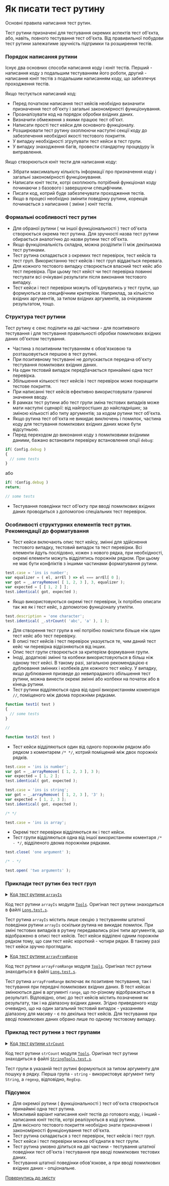 # Як писати тест рутину

Основні правила написання тест рутин.

Тест рутини призначені для тестування окремих аспектів тест об'єкта, або, навіть, повного тестування тест об'єкта. Від правивильної побудови тест рутини залежатиме зручність підтримки та розширення тестів.

### Порядок написання рутини

Існує два основних способи написання коду і юніт тестів. Перший - написання коду з подальшим тестуванням його роботи, другий - написання юніт тестів з подальшим написанням коду, що забезпечує проходження тестів.

Якщо тестується написаний код:

- Перед початком написання тест кейсів необхідно визначити призначення тест об'єкту і загальні закономірності функціонування.
- Проаналізувати код на порядок обробки вхідних даних.
- Визначити обмеження з якими працює тест об'єкт.
- Написати прості тест кейси для основного функціоналу.
- Розширювати тест рутину охоплюючи наступні секції коду до забезпечення необхідної якості тестового покриття.
- У випадку необхідності згрупувати тест кейси в тест групи.
- У випадку знаходження багів, провести стандартну процедуру їх виправлення.

Якщо створюються юніт тести для написання коду:

- Зібрати максимальну кількість інформації про призначення коду і загальні закономірності функціонування.
- Написати юніт тести, котрі охоплюють потрібний функціонал коду починаючи з базового і завершуючи специфічним.
- Писати код, котрий буде забезпечувати проходження тестів.
- Якщо в процесі необхідно змінити поведінку рутини, корекція починається з написання ( зміни ) юніт тестів.

### Формальні особливості тест рутин

- Для обраної рутини ( чи іншої функціональності ) тест об'єкта створюється окрема тест рутина. Для зручності назва тест рутини обирається аналогічно до назви рутини тест об'єкта.
- Якщо функціональність складна, можна розділити її між декількома тест рутинами.
- Тест рутина складається з окремих тест перевірок, тест кейсів та тест груп. Використанню тест кейсів і тест груп віддається перевага.
- Для кожного тестового випадку створюється власний тест кейс або тест перевірка. При цьому тест кейст чи тест перевірка повинні тестувати всі очікувані результати після виконання тестового випадку.
- Тест кейси і тест перевірки можуть об'єднуватись у тест групи, що формуються за специфічним критерієм. Наприклад, за кількістю вхідних аргументів, за типом вхідних аргументів, за очікуваним результатом, тощо.

### Структура тест рутини

Тест рутину є сенс поділити на дві частини - для позитивного тестування і для тестування правильності обробки помилкових вхідних даних об'єктом тестування.

- Частина з позитивним тестуванням є обов'язковою та розташовується першою в тест рутині.
- При позитивному тестуванні не допускається передача об'єкту тестування помилкових вхідних даних.
- На один тестовий випадок передбачається принаймні одна тест перевірка.
- Збільшення кількості тест кейсів і тест перевірок може покращити тестове покриття.
- При написанні тест кейсів ефективно використовувати граничні значення вводу.
- В рамках тест рутини або тест групи зміна тестових випадків може мати наступні сценарії: від найпростіших до найсладніших; за зміною кількості або типу аргументів; за кодом рутини тест об'єкта.
- Якщо рутина тест об'єкта не викидає виключень і помилок, частина коду для тестування помилкових вхідних даних може бути відсутньою.
- Перед переходом до виконання коду з помилковими вхідними даними, бажано встановити перевірку встановлення опції `debug`:

```js
if( Config.debug )
{
  // some tests
}
```
або

```js
if( !Config.debug )
return;

// some tests
```

- Тестування поведінки тест об'єкту при вводі помилкових вхідних даних проводиться з допомогою спеціальних тест перевірок.

### Особливості структурних елементів тест рутин. Рекомендації до форматування

- Тест кейси включають опис тест кейсу, змінні для здійснення тестового випадку, тестовий випадок та тест перевірки. Всі елементи йдуть послідовно, кожен з нового рядка, при необхідності, окремі елементи можуть відділятись порожнім рядком. При цьому не має бути конфліктів з іншими частинами форматування рутини.

```js
test.case = 'ins is number';
var equalizer = ( el, arrEl ) => el === arrEl[ 0 ];
var got = _.arrayRemove( [ 1, 2, 3 ], 3, equalizer );
var expected = [ [ 1, 2 ] ];
test.identical( got, expected );
```

- Якщо використовуються окремі тест перевірки, їх потрібно описати так же як і тест кейс, з допомогою функціоналу утиліти.

```js
test.description = 'one character';
test.identical( _.strCount( 'abc', 'a' ), 1 );
```

- Для створення тест групи в неї потрібно помістити більше ніж один тест кейс або тест перевірку.
- В описі тест кейсів і тест перевірок указується те, чим даний тест кейс чи перевірка відрізняються від інших.
- Опис тест групи створюється за критерієм формування групи.
- Іноді, додаткові змінні та колбеки використовуються в більш ніж одному тест кейсі. В такому разі, загальною рекомендацією є дублювання змінних і колбеків для кожного тест кейсу. У випадку, якщо дублювання призведе до невипраданого збільшення тест рутини, можна винести окремі змінні або колбеки на початок або в кінець рутини.
- Тест рутини відділяються одна від одної використанням коментаря `//`, поміщеного між двома порожніми рядками.

```js
function test1( test )
{
  // some tests
}

//

function test2( test )
```

- Тест кейси відділяються один від одного порожнім рядком або рядком з коментарем `/* */`, котрий поміщений між двох порожніх рядків.

```js
test.case = 'ins is number';
var got = _.arrayRemove( [ 1, 2, 3 ], 3 );
var expected = [ 1, 2 ];
test.identical( got, expected );

test.case = 'ins is string';
var got = _.arrayRemove( [ 1, 2, 3 ], '3' );
var expected = [ 1, 2, 3 ];
test.identical( got, expected );

/* */

test.case = 'ins is array';
```

- Окремі тест перевірки відділяються як і тест кейси.
- Тест групи відділяються одна від іншої використанням коментаря `/* - */`, відділеного двома порожніми рядками.

```js
test.close( 'one argument' );

/* - */

test.open( 'two arguments' );
```

### Приклади тест рутин без тест груп

<details>
  <summary><u>Код тест рутини <code>arrayIs</code></u></summary>

```js
function arrayIs( test )
{

  test.case = 'an empty array';
  var got = _.arrayIs( [] );
  var expected = true;
  test.identical( got, expected );

  test.case = 'an array';
  var got = _.arrayIs( [ 1, 2, 3 ] );
  var expected  = true;
  test.identical( got, expected );

  test.case = 'object';
  var got = _.arrayIs( {} );
  var expected  = false;
  test.identical( got, expected );

  test.case = 'number';
  var got = _.arrayIs( 6 );
  var expected  = false;
  test.identical( got, expected );

  test.case = 'string';
  var got = _.arrayIs( 'abc' );
  var expected  = false;
  test.identical( got, expected );

  test.case = 'boolean';
  var got = _.arrayIs( true );
  var expected  = false;
  test.identical( got, expected );

  test.case = 'function';
  var got = _.arrayIs( function(){  } );
  var expected  = false;
  test.identical( got, expected );

  test.case = 'a pseudo array';
  var got = ( function()
  {
    return _.arrayIs( arguments );
  } )('Hello there!');
  var expected = false;
  test.identical( got, expected );

  test.case = 'no argument';
  var got = _.arrayIs();
  var expected  = false;
  test.identical( got, expected );

  test.case = 'null';
  var got = _.arrayIs( null );
  var expected  = false;
  test.identical( got, expected );

  /* - */

  if( !Config.debug )
  return;

}
```

</details>

Код тест рутини `arrayIs` модуля [`Tools`](https://github.com/Wandalen/wTools). Оригінал тест рутини знаходиться в файлі [`Long.test.s`](https://github.com/Wandalen/wTools/blob/master/proto/dwtools/abase/l1.test/Long.test.s).

Тест рутина `arrayIs` містить лише секцію з тестуванням штатної поведінки рутини `arrayIs` оскільки рутина не викидає помилок. При зміні тестових випадків в рутину передавались різні типи аргументів, що відображено в описі тест кейсів. Тест кейси відділені одним порожнім рядком тому, що сам тест кейс короткий - чотири рядки. В такому разі тест кейси зручно проглядати.

<details>
  <summary><u>Код тест рутини <code>arrayFromRange</code></u></summary>

```js
function arrayFromRange( test )
{

  test.case = 'single zero';
  var got = _.arrayFromRange( [ 0, 1 ] );
  var expected = [ 0 ];
  test.identical( got, expected );

  test.case = 'nothing';
  var got = _.arrayFromRange( [ 1, 1 ] );
  var expected = [];
  test.identical( got, expected );

  test.case = 'single not zero';
  var got = _.arrayFromRange( [ 1, 2 ] );
  var expected = [ 1 ];
  test.identical( got, expected );

  test.case = 'couple of elements';
  var got = _.arrayFromRange( [ 1, 3 ] );
  var expected = [ 1, 2 ];
  test.identical( got, expected );

  test.case = 'single number as argument';
  var got = _.arrayFromRange( 3 );
  var expected = [ 0, 1, 2 ];
  test.identical( got, expected );

  test.case = 'complex case';
  var got = _.arrayFromRange( [ 3, 9 ] );
  var expected = [ 3, 4, 5, 6, 7, 8 ];
  test.identical( got, expected );

  /**/

  if( !Config.debug )
  return;

  test.case = 'extra argument';
  test.shouldThrowErrorSync( function()
  {
    _.arrayFromRange( [ 1, 3 ], 'wrong arguments' );
  });

  test.case = 'argument not wrapped into array';
  test.shouldThrowErrorSync( function()
  {
    _.arrayFromRange( 1, 3 );
  });

  test.case = 'wrong type of argument';
  test.shouldThrowErrorSync( function()
  {
    _.arrayFromRange( 'wrong arguments' );
  });

  test.case = 'no arguments'
  test.shouldThrowErrorSync( function()
  {
    _.arrayFromRange();
  });

};

```

</details>

Код тест рутини `arrayFromRange` модуля [`Tools`](https://github.com/Wandalen/wTools). Оригінал тест рутини знаходиться в файлі [`Long.test.s`](https://github.com/Wandalen/wTools/blob/master/proto/dwtools/abase/l1.test/Long.test.s).

Тест рутина `arrayFromRange` включає як позитивне тестування, так і тестування при передачі помилкових вхідних даних. В тест кейсах змінюються дані в аргументі `range`, що по-різному відображається в результаті. Відповідно, опис до тест кейсів містить позначення як результату, так і на діапазону вхідних даних. Згідно приведеного коду очевидно, що на один загальний тестовий випадок - указанням діапазону для масиву - є по декілька тест кейсів. Для тестування при вводі помилкових даних обрано лише по одному тестовому випадку.

### Приклад тест рутини з тест групами

<details>
  <summary><u>Код тест рутини <code>strCount</code></u></summary>

```js
function strCount( test )
{

  test.open( 'string' );

  test.case = 'none';
  var got = _.strCount( 'abc', 'z' );
  var expected = 0;
  test.identical( got, expected );

  test.case = 'nl';
  var got = _.strCount( 'abc\ndef\nghi', '\n' );
  var expected = 2;
  test.identical( got, expected );

  test.case = 'simple string';
  var got = _.strCount( 'ababacabacabaaba','aba' );
  var expected = 4;
  test.identical( got, expected );

  test.case = 'empty src';
  var got = _.strCount( '', 'abc' );
  var expected = 0;
  test.identical( got, expected );

  test.case = 'empty ins';
  var got = _.strCount( 'abc', '' );
  var expected = 3;
  test.identical( got, expected );

  test.close( 'string' );

  /* - */

  test.open( 'regexp' );

  test.case = 'none';
  var got = _.strCount( 'abc', /z/ );
  var expected = 0;
  test.identical( got, expected );

  test.case = 'nl';
  var got = _.strCount( 'abc\ndef\nghi', /\n/m );
  var expected = 2;
  test.identical( got, expected );

  test.case = 'simple string';
  var got = _.strCount( 'ababacabacabaaba', /aba/ );
  var expected = 4;
  test.identical( got, expected );

  test.case = 'empty src';
  var got = _.strCount( '', /a/ );
  var expected = 0;
  test.identical( got, expected );

  test.case = 'empty ins';
  var got = _.strCount( 'abc', RegExp( '' ) );
  var expected = 3;
  test.identical( got, expected );

  test.close( 'regexp' );

  /* - */

  if( !Config.debug )
  return;

  test.case = 'no arguments';
  test.shouldThrowError( function( )
  {
    _.strCount( );
  } );

  test.case = 'first argument is wrong';
  test.shouldThrowError( function( )
  {
    _.strCount( [  ], '\n' );
  } );

  test.case = 'second argument is wrong';
  test.shouldThrowError( function( )
  {
    _.strCount( 'abc\ndef\nghi', 13 );
  } );

  test.case = 'not enough arguments';
  test.shouldThrowError( function( )
  {
    _.strCount( 'abc\ndef\nghi' );
  } );

  test.case = 'invalid arguments count';
  test.shouldThrowError( function()
  {
    _.strCount( '1', '2', '3' );
  });

  test.case = 'invalid first argument type';
  test.shouldThrowError( function()
  {
    _.strCount( 123, '1' );
  });

  test.case = 'invalid second arg type';
  test.shouldThrowError( function()
  {
    _.strCount( 'one two', 123 );
  });

  test.case = 'no arguments';
  test.shouldThrowError( function()
  {
    _.strCount();
  });

}

```

</details>

Код тест рутини `strCount` модуля [`Tools`](https://github.com/Wandalen/wTools). Оригінал тест рутини знаходиться в файлі [`StringTools.test.s`](https://github.com/Wandalen/wTools/blob/master/proto/dwtools/abase/l2.test/StringTools.test.s).

Тест групи в указаній тест рутині формуються за типом аргументу для пошуку в рядку. Перша група - `string` - використовує аргумент типу `String`, а `regexp`, відповідно, `RegExp`.

### Підсумок

- Для окремої рутини ( функціональності ) тест об'єкта створюється принаймні одна тест рутина.
- Можливий варіант написання юніт тестів до готового коду, і інший - написання юніт тестів, котрі реалізуються в коді рутини.
- Для якісного тестового покриття необхідно знати призначення і закономірності функціонування тест об'єкта.
- Тест рутина складається з тест перевірок, тест кейсів і тест груп.
- Тест кейси і тест перевірки можна об'єднати в тест групи.
- Тест рутина умовно ділиться на дві частини - тестування штатної поведінки тест об'єкта і тестування при вводі помилкових тестових даних.
- Тестування штатної поведінки обов'язкове, а при вводі помилкових вхідних даних - опціональне.

[Повернутись до змісту](../README.md#tutorials)

